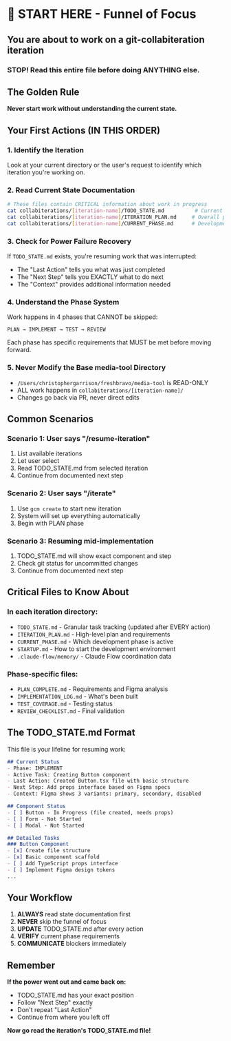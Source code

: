 # 🎯 START HERE - Funnel of Focus

## You are about to work on a git-collabiteration iteration

### STOP! Read this entire file before doing ANYTHING else.

## The Golden Rule
**Never start work without understanding the current state.**

## Your First Actions (IN THIS ORDER)

### 1. Identify the Iteration
Look at your current directory or the user's request to identify which iteration you're working on.

### 2. Read Current State Documentation
```bash
# These files contain CRITICAL information about work in progress
cat collabiterations/[iteration-name]/TODO_STATE.md          # Current task status
cat collabiterations/[iteration-name]/ITERATION_PLAN.md     # Overall plan
cat collabiterations/[iteration-name]/CURRENT_PHASE.md      # Development phase
```

### 3. Check for Power Failure Recovery
If `TODO_STATE.md` exists, you're resuming work that was interrupted:
- The "Last Action" tells you what was just completed
- The "Next Step" tells you EXACTLY what to do next
- The "Context" provides additional information needed

### 4. Understand the Phase System
Work happens in 4 phases that CANNOT be skipped:
```
PLAN → IMPLEMENT → TEST → REVIEW
```

Each phase has specific requirements that MUST be met before moving forward.

### 5. Never Modify the Base media-tool Directory
- `/Users/christophergarrison/freshbravo/media-tool` is READ-ONLY
- ALL work happens in `collabiterations/[iteration-name]/`
- Changes go back via PR, never direct edits

## Common Scenarios

### Scenario 1: User says "/resume-iteration"
1. List available iterations
2. Let user select
3. Read TODO_STATE.md from selected iteration
4. Continue from documented next step

### Scenario 2: User says "/iterate" 
1. Use `gcm create` to start new iteration
2. System will set up everything automatically
3. Begin with PLAN phase

### Scenario 3: Resuming mid-implementation
1. TODO_STATE.md will show exact component and step
2. Check git status for uncommitted changes
3. Continue from documented next step

## Critical Files to Know About

### In each iteration directory:
- `TODO_STATE.md` - Granular task tracking (updated after EVERY action)
- `ITERATION_PLAN.md` - High-level plan and requirements
- `CURRENT_PHASE.md` - Which development phase is active
- `STARTUP.md` - How to start the development environment
- `.claude-flow/memory/` - Claude Flow coordination data

### Phase-specific files:
- `PLAN_COMPLETE.md` - Requirements and Figma analysis
- `IMPLEMENTATION_LOG.md` - What's been built
- `TEST_COVERAGE.md` - Testing status
- `REVIEW_CHECKLIST.md` - Final validation

## The TODO_STATE.md Format

This file is your lifeline for resuming work:

```markdown
## Current Status
- Phase: IMPLEMENT
- Active Task: Creating Button component  
- Last Action: Created Button.tsx file with basic structure
- Next Step: Add props interface based on Figma specs
- Context: Figma shows 3 variants: primary, secondary, disabled

## Component Status
- [ ] Button - In Progress (file created, needs props)
- [ ] Form - Not Started
- [ ] Modal - Not Started

## Detailed Tasks
### Button Component
- [x] Create file structure
- [x] Basic component scaffold  
- [ ] Add TypeScript props interface
- [ ] Implement Figma design tokens
...
```

## Your Workflow

1. **ALWAYS** read state documentation first
2. **NEVER** skip the funnel of focus
3. **UPDATE** TODO_STATE.md after every action
4. **VERIFY** current phase requirements
5. **COMMUNICATE** blockers immediately

## Remember

**If the power went out and came back on:**
- TODO_STATE.md has your exact position
- Follow "Next Step" exactly
- Don't repeat "Last Action"
- Continue from where you left off

**Now go read the iteration's TODO_STATE.md file!**